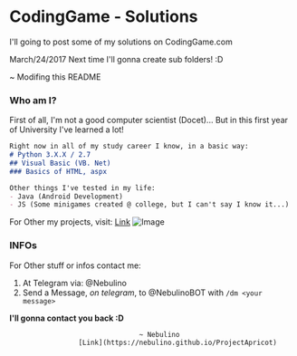# CodingGame - Solutions


I'll going to post some of my solutions on CodingGame.com

March/24/2017 Next time I'll gonna create sub folders! :D

~ Modifing this README

### Who am I?

First of all, I'm not a good computer scientist (Docet)...
But in this first year of University I've learned a lot!

```markdown
Right now in all of my study career I know, in a basic way:
# Python 3.X.X / 2.7
## Visual Basic (VB. Net)
### Basics of HTML, aspx

Other things I've tested in my life:
- Java (Android Development)
- JS (Some minigames created @ college, but I can't say I know it...)

```

For Other my projects, visit:
[Link](https://github.com/Nebulino/) 
![Image](https://github.com/Nebulino/ProjectApricot/blob/master/other%20sources/Avatar.png)


### INFOs

For Other stuff or infos contact me:

1. At Telegram via: @Nebulino
2. Send a Message, _on telegram_, to @NebulinoBOT with `/dm <your message>`

**I'll gonna contact you back :D**

                                    ~ Nebulino
                     [Link](https://nebulino.github.io/ProjectApricot) 

